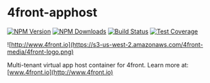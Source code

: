 # 4front-apphost

[![NPM Version][npm-image]][npm-url]
[![NPM Downloads][downloads-image]][downloads-url]
[![Build Status][travis-image]][travis-url]
[![Test Coverage][coveralls-image]][coveralls-url]

![http://www.4front.io](https://s3-us-west-2.amazonaws.com/4front-media/4front-logo.png)

Multi-tenant virtual app host container for 4front. Learn more at: [www.4front.io](http://www.4front.io)

[npm-image]: https://img.shields.io/npm/v/4front-apphost.svg?style=flat
[npm-url]: https://npmjs.org/package/4front-apphost
[travis-image]: https://img.shields.io/travis/4front/apphost.svg?style=flat
[travis-url]: https://travis-ci.org/4front/apphost
[coveralls-image]: https://img.shields.io/coveralls/4front/apphost.svg?style=flat
[coveralls-url]: https://coveralls.io/r/4front/apphost?branch=master
[downloads-image]: https://img.shields.io/npm/dm/4front-apphost.svg?style=flat
[downloads-url]: https://npmjs.org/package/4front-apphost


